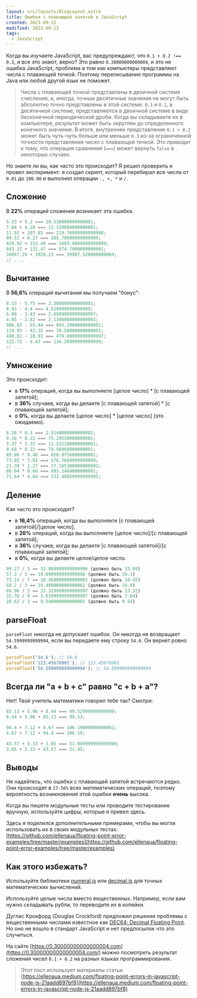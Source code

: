 ```yaml
---
layout: src/layouts/BlogLayout.astro
title: Ошибки с плавающей запятой в JavaScript
created: 2023-09-12
modified: 2023-09-12
tags:
  - JavaScript
---
```


Когда вы изучаете JavaScript, вас предупреждают, что `0.1 + 0.2 !== 0.3`, и все это знают, верно? Это равно `0.30000000000004`, и это не ошибка JavaScript, проблема в том как компьютеры представляют числа с плавающей точкой. Поэтому переписывание программы на Java или любой другой язык не поможет.

> Числа с плавающей точкой представлены в двоичной системе счисления, и, иногда, точные десятичные значения не могут быть абсолютно точно представлены в этой системе. `0.1` и `0.2`, в десятичной системе, представляются в двоичной системе в виде бесконечной периодической дроби. Когда вы складываете их в компьютере, результат может быть округлен до определенного конечного значения.
> В итоге, внутреннее представление `0.1 + 0.2` может быть чуть-чуть больше или меньше `0.3` из-за ограниченной точности представления чисел с плавающей точкой. Это приводит к тому, что операция сравнения (`===`) может вернуть `false` в некоторых случаях.

Но знаете ли вы, как часто это происходит? Я решил проверить и провел эксперимент: я создал скрипт, который перебирал все числа от `0.01` до `100.00` и выполнял операции `-, +, *` и `/`.

## Сложение

В **22%** операций сложения возникает эта ошибка.

```js
5.33 + 5.2 === 10.530000000000001;
7.84 + 4.28 === 12.120000000000001;
11.92 + 207.85 === 219.76999999999998;
99.52 + 6.27 === 105.78999999999999;
939.92 + 153.49 === 1093.4099999999999;
843.32 + 131.47 === 974.7900000000001;
36067.29 + 3920.23 === 39987.520000000004;
// ....
```

## Вычитание

В **56,6%** операций вычитания мы получаем "бонус":

```js
8.13 - 5.75 === 2.380000000000001;
8.93 - 4.4 === 4.529999999999999;
6.09 - 3.43 === 2.6599999999999997;
4.95 - 2.82 === 2.1300000000000003;
986.83 - 93.44 === 893.3900000000001;
119.93 - 43.35 === 76.58000000000001;
490.01 - 10.91 === 479.09999999999997;
122.72 - 6.43 === 116.28999999999999;
// ....
```

## Умножение

Это происходит:

- в **17%** операций, когда вы выполняете [целое число] \* [с плавающей запятой];
- в **36%** случаев, когда вы делаете [с плавающей запятой] \* [с плавающей запятой];
- в **0%**, когда вы делаете [целое число] \* [целое число] (это ожидаемо).

```js
8.38 * 0.3 === 2.5140000000000002;
9.16 * 8.22 === 75.29520000000001;
3.37 * 3.33 === 11.222100000000001;
9.68 * 8.22 === 79.56960000000001;
89.86 * 9.46 === 850.0756000000001;
73.85 * 7.81 === 576.7684999999999;
21.39 * 1.27 === 27.165300000000002;
80.04 * 8.66 === 693.1464000000001;
71.64 * 4.64 === 332.40959999999995;
```

## Деление

Как часто это происходит?

- в **16,4%** операций, когда вы выполняете [с плавающей запятой]/[целое число];
- в **26%** операций, когда вы выполняете [целое число]/[с плавающей запятой];
- в **36%** случаев, когда вы делаете [с плавающей запятой]/[с плавающей запятой];
- в **0%**, когда вы делаете целое/целое число.

```js
99.27 / 3 == 33.089999999999996 (должно быть 33.09)
57.3 / 3 == 19.099999999999998 (должно быть 19.1)
73.15 / 7 == 10.450000000000001 (должно быть 10.45)
58.2 / 3 == 19.400000000000002 (должно быть 19.4)
69.96 / 3 == 23.319999999999997 (должно быть 23.32)
32.76 / 9 == 3.6399999999999997 (должно быть 3.64)
28.62 / 3 == 9.540000000000001 (должно быть 9.54)
```

## parseFloat

`parseFloat` никогда не допускает ошибок. Он никогда не возвращает `54.5999999999994`, если вы передаете ему строку `54.6`. Он вернет ровно `54.6`.

```js
parseFloat('54.6'); // 54.6
parseFloat('123.45678901'); // 123.45678901
parseFloat('54.599999999999994'); // 54.599999999999994
```

## Всегда ли "a + b + c" равно "c + b + a"?

Нет! Твой учитель математики говорил тебе так? Смотри:

```js
85.13 + 5.96 + 8.44 === 99.52999999999999;
8.44 + 5.96 + 85.13 === 99.53;

94.4 + 7.12 + 4.67 === 106.19000000000001;
4.67 + 7.12 + 94.4 === 106.19;

43.57 + 5.33 + 3.05 === 51.949999999999996;
3.05 + 5.33 + 43.57 === 51.95;
```

## Выводы

Не надейтесь, что ошибки с плавающей запятой встречаются редко. Они происходят в `17-56%` всех математических операций, поэтому вероятность возникновения этой ошибки **очень** высока.

Когда вы пишете модульные тесты или проводите тестирование вручную, используйте цифры, которые я привел здесь.

Здесь я поделился дополнительными примерами, чтобы вы могли использовать их в своих модульных тестах: [https://github.com/ellenaua/floating-point-error-examples/tree/master/examples](https://github.com/ellenaua/floating-point-error-examples/tree/master/examples)

## Как этого избежать?

Используйте библиотеки [numeral.js](https://github.com/adamwdraper/Numeral-js) или [decimal.js](https://github.com/MikeMcl/decimal.js) для точных математических вычислений.

Используйте целые числа вместо вещественных. Например, если вам нужно складывать рубли, то переводите их в копейки.

Дуглас Крокфорд (Douglas Crockford) предложил решение проблемы с вещественными числами известное как [DEC64: Decimal Floating Point](https://www.crockford.com/dec64.html). Но оно не вошло в стандарт JavaScript и нет предпосылок что это случиться.

На сайте [https://0.30000000000000004.com](https://0.30000000000000004.com/) можно посмотреть результат сложения чисел `0.1 + 0.2` на разных языках программирования.

> Этот пост использует материалы статьи [https://ellenaua.medium.com/floating-point-errors-in-javascript-node-js-21aadd897bf8](https://ellenaua.medium.com/floating-point-errors-in-javascript-node-js-21aadd897bf8)
